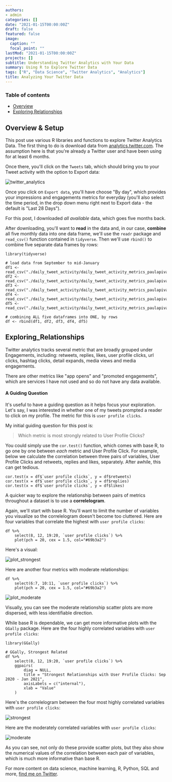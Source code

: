 ```yaml
---
authors:
- admin
categories: []
date: "2021-01-15T00:00:00Z"
draft: false
featured: false
image:
  caption: ""
  focal_point: ""
lastMod: "2021-01-15T00:00:00Z"
projects: []
subtitle: Understanding Twitter Analytics with Your Data
summary: Using R to Explore Twitter Data
tags: ["R", "Data Science", "Twitter Analytics", "Analytics"]
title: Analyzing Your Twitter Data
---
```


### Table of contents

- [Overview](#overview)
- [Exploring Relationships](#exploring_relationships)




## Overview & Setup

This post use various R libraries and functions to explore Twitter Analytics Data. The first thing to do is download data from [analytics.twitter.com](https://analytics.twitter.com/). The assumption here is that you're already a Twitter user and have been using for at least 6 months. 

Once there, you'll click on the `Tweets` tab, which should bring you to your Tweet activity with the option to Export data:

![twitter_analytics](./twitter_analytics.png)

Once you click on `Export data`, you'll have choose "By day", which provides your impressions and engagements metrics for everyday (you'll also select the time period, in the drop down menu right next to Export data - the default is "Last 28 Days").

For this post, I downloaded *all available* data, which goes five months back. 

After downloading, you'll want to **read** in the data and, in our case, **combine** all five monthly data into one data frame, we'll use the `readr` package and `read_csv()` function contained in `tidyverse`. Then we'll use `rbind()` to combine five separate data frames by rows:

```
library(tidyverse)

# load data from September to mid-January
df1 <- read_csv("./daily_tweet_activity/daily_tweet_activity_metrics_paulapivat_20200901_20201001_en.csv")
df2 <- read_csv("./daily_tweet_activity/daily_tweet_activity_metrics_paulapivat_20201001_20201101_en.csv")
df3 <- read_csv("./daily_tweet_activity/daily_tweet_activity_metrics_paulapivat_20201101_20201201_en.csv")
df4 <- read_csv("./daily_tweet_activity/daily_tweet_activity_metrics_paulapivat_20201201_20210101_en.csv")
df5 <- read_csv("./daily_tweet_activity/daily_tweet_activity_metrics_paulapivat_20210101_20210112_en.csv")

# combining ALL five dataframes into ONE, by rows
df <- rbind(df1, df2, df3, df4, df5)
```

## Exploring_Relationships

Twitter analytics tracks several metric that are broadly grouped under Engagements, including: retweets, replies, likes, user profile clicks, url clicks, hashtag clicks, detail expands, media views and media engagements.

There are other metrics like "app opens" and "promoted engagements", which are services I have not used and so do not have any data available. 

#### A Guiding Question

It's useful to have a guiding question as it helps focus your exploration. Let's say, I was interested in whether one of my tweets prompted a reader to click on my profile. The metric for this is `user profile clicks`.

My initial guiding question for this post is: 

> Which metric is most strongly related to User Profile Clicks?

You could simply use the `cor.test()` function, which comes with base R, to go one by one between *each* metric and User Profile Click. For example, below we calculate the correlation between three pairs of variables, User Profile Clicks and retweets, replies and likes, separately. After awhile, this can get tedious.

```
cor.test(x = df$`user profile clicks`, y = df$retweets)
cor.test(x = df$`user profile clicks`, y = df$replies)
cor.test(x = df$`user profile clicks`, y = df$likes)
```

A quicker way to explore the relationship between pairs of metrics throughout a dataset is to use a **correlelogram**. 

Again, we'll start with base R. You'll want to limit the number of variables you visualize so the correlelogram doesn't become too cluttered. Here are four variables that correlate the highest with `user profile clicks`:

```
df %>%
    select(8, 12, 19:20, `user profile clicks`) %>%
    plot(pch = 20, cex = 1.5, col="#69b3a2")
```

Here's a visual:

![plot_strongest](./plot_strongest.png)

Here are another four metrics with moderate relationships:

```
df %>%
    select(6:7, 10:11, `user profile clicks`) %>%
    plot(pch = 20, cex = 1.5, col="#69b3a2")
```

![plot_moderate](./plot_moderate.png)

Visually, you can see the moderate relationship scatter plots are more dispersed, with less identifiable direction. 

While base R is dependable, we can get more informative plots with the `GGally` package. Here are the four highly correlated variables with `user profile clicks`:

```
library(GGally)

# GGally, Strongest Related
df %>%
    select(8, 12, 19:20, `user profile clicks`) %>%
    ggpairs(
        diag = NULL,
        title = "Strongest Relationships with User Profile Clicks: Sep 2020 - Jan 2021",
        axisLabels = c("internal"),
        xlab = "Value"
    )

```

Here's the correlelogram between the four most highly correlated variables with `user profile clicks`:

![strongest](./strongest.png)

Here are the moderately correlated variables with `user profile clicks`:

![moderate](./moderate.png)

As you can see, not only do these provide scatter plots, but they also show the numerical values of the correlation between each pair of variables, which is much more informative than base R. 




For more content on data science, machine learning, R, Python, SQL and more, [find me on Twitter](https://twitter.com/paulapivat).